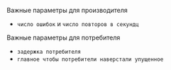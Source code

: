 Важные параметры для производителя
- `число ошибок` и `число повторов в секундц`

Важные параметры для потребителя
- `задержка потребителя`
- `главное чтобы потребители наверстали упущенное`

